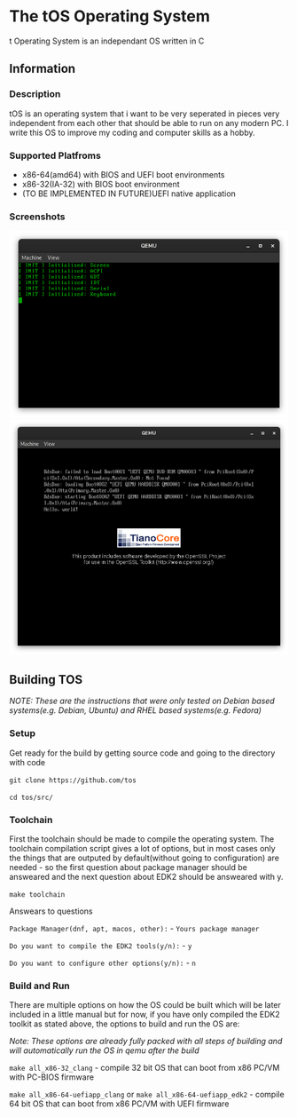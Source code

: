# The tOS Operating System

t Operating System is an independant OS written in C



## Information
### Description
tOS is an operating system that i want to be very seperated in pieces very independent from each other that should be able to run on any modern PC. I write this OS to improve my coding and computer skills as a hobby.

### Supported Platfroms
 * x86-64(amd64) with BIOS and UEFI boot environments
 * x86-32(IA-32) with BIOS boot environment
 * (TO BE IMPLEMENTED IN FUTURE)UEFI native application

### Screenshots
![tOS Running in QEMU with BIOS](notes/screenshot-bios.png)
![tOS Running in QEMU with UEFI(not really ready yet)](notes/screenshot-uefi.png)



## Building TOS
_NOTE: These are the instructions that were only tested on Debian based systems(e.g. Debian, Ubuntu) and RHEL based systems(e.g. Fedora)_

### Setup
Get ready for the build by getting source code and going to the directory with code

`git clone https://github.com/tos`

`cd tos/src/`


### Toolchain
First the toolchain should be made to compile the operating system. The toolchain compilation script gives a lot of options, but in most cases only the things that are outputed by default(without going to configuration) are needed - so the first question about package manager should be answeared and the next question about EDK2 should be answeared with y.

`make toolchain`

Answears to questions

`Package Manager(dnf, apt, macos, other):` - `Yours package manager`

`Do you want to compile the EDK2 tools(y/n):` - `y`

`Do you want to configure other options(y/n):` - `n`


### Build and Run
There are multiple options on how the OS could be built which will be later included in a little manual but for now, if you have only compiled the EDK2 toolkit as stated above, the options to build and run the OS are:

_Note: These options are already fully packed with all steps of building and will automatically run the OS in qemu after the build_

`make all_x86-32_clang` - compile 32 bit OS that can boot from x86 PC/VM with PC-BIOS firmware

`make all_x86-64-uefiapp_clang` or `make all_x86-64-uefiapp_edk2` - compile 64 bit OS that can boot from x86 PC/VM with UEFI firmware
